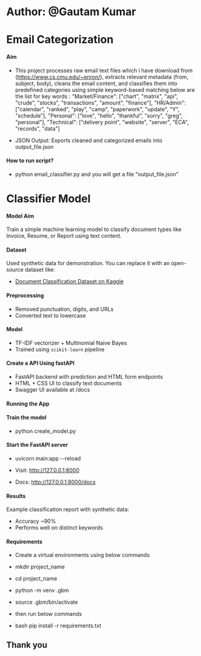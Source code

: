 # Author: @Gautam Kumar

# Email Categorization 

#### Aim
- This project processes raw email text files which i have download from (https://www.cs.cmu.edu/~enron/), extracts relevant metadata (from, subject, body), cleans the email content, and classifies them into predefined categories using simple keyword-based matching below are the list for key words :
    "Market/Finance": ["chart", "matrix", "api", "crude", "stocks", "transactions", "amount", "finance"],
    "HR/Admin": ["calendar", "ranked", "play", "camp", "paperwork", "update", "Y", "schedule"],
    "Personal": ["love", "hello", "thankful", "sorry", "greg", "personal"],
    "Technical": ["delivery point", "website", "server", "ECA", "records", "data"]

- JSON Output: Exports cleaned and categorized emails into output_file.json

#### How to run script?
- python email_classifier.py and you will get a file "output_file.json"



# Classifier Model
#### Model Aim

Train a simple machine learning model to classify document types like Invoice, Resume, or Report using text content.

#### Dataset

Used synthetic data for demonstration. You can replace it with an open-source dataset like:
- [Document Classification Dataset on Kaggle](https://www.kaggle.com/)

#### Preprocessing

- Removed punctuation, digits, and URLs
- Converted text to lowercase

####  Model

- TF-IDF vectorizer + Multinomial Naive Bayes
- Trained using `scikit-learn` pipeline

#### Create a API Using fastAPI

- FastAPI backend with prediction and HTML form endpoints
- HTML + CSS UI to classify text documents
- Swagger UI available at /docs

#### Running the App

#### Train the model
- python create_model.py

#### Start the FastAPI server
- uvicorn main:app --reload

- Visit: http://127.0.0.1:8000 
- Docs: http://127.0.0.1:8000/docs

#### Results

Example classification report with synthetic data:
- Accuracy ~90%
- Performs well on distinct keywords

#### Requirements

- Create a virtual environments using below commands
- mkdir project_name
- cd project_name
- python -m venv .gbm
- source .gbm/bin/activate

- then run below commands
- bash pip install -r requirements.txt


## Thank you

